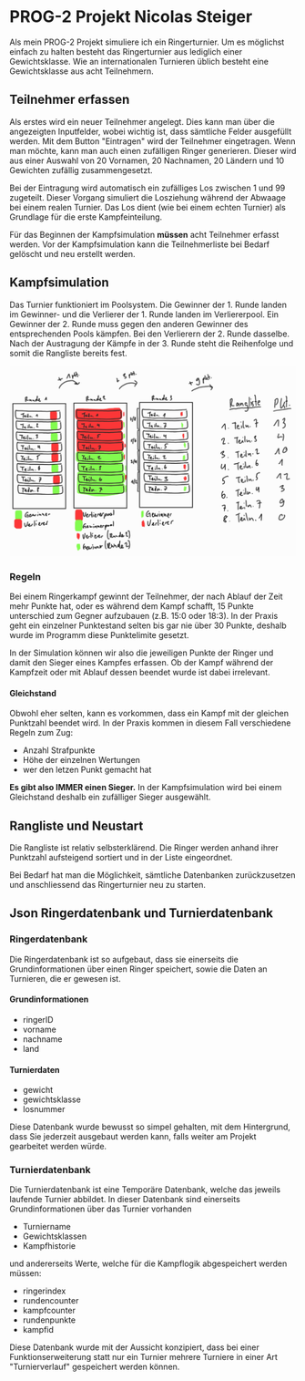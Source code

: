 # PROG-2 Projekt Nicolas Steiger

Als mein PROG-2 Projekt simuliere ich ein Ringerturnier. Um es möglichst einfach zu halten besteht das Ringerturnier aus lediglich einer Gewichtsklasse. Wie an internationalen Turnieren üblich besteht eine Gewichtsklasse aus acht Teilnehmern.

## Teilnehmer erfassen

Als erstes wird ein neuer Teilnehmer angelegt. Dies kann man über die angezeigten Inputfelder, wobei wichtig ist, dass sämtliche Felder ausgefüllt werden. Mit dem Button "Eintragen" wird der Teilnehmer eingetragen. Wenn man möchte, kann man auch einen zufälligen Ringer generieren. Dieser wird aus einer Auswahl von 20 Vornamen, 20 Nachnamen, 20 Ländern und 10 Gewichten zufällig zusammengesetzt.

Bei der Eintragung wird automatisch ein zufälliges Los zwischen 1 und 99 zugeteilt. Dieser Vorgang simuliert die Losziehung während der Abwaage bei einem realen Turnier. Das Los dient (wie bei einem echten Turnier) als Grundlage für die erste Kampfeinteilung. 

Für das Beginnen der Kampfsimulation **müssen** acht Teilnehmer erfasst werden. Vor der Kampfsimulation kann die Teilnehmerliste bei Bedarf gelöscht und neu erstellt werden.

## Kampfsimulation
Das Turnier funktioniert im Poolsystem. Die Gewinner der 1. Runde landen im Gewinner- und die Verlierer der 1. Runde landen im Verliererpool. Ein Gewinner der 2. Runde muss gegen den anderen Gewinner des entsprechenden Pools kämpfen. Bei den Verlierern der 2. Runde dasselbe. Nach der Austragung der Kämpfe in der 3. Runde steht die Reihenfolge und somit die Rangliste bereits fest.

![Screenshot Turnierlogik](/assets/images/ScreenshotTurnierlogik.jpg)

### Regeln 
Bei einem Ringerkampf gewinnt der Teilnehmer, der nach Ablauf der Zeit mehr Punkte hat, oder es während dem Kampf schafft, 15 Punkte unterschied zum Gegner aufzubauen (z.B. 15:0 oder 18:3). In der Praxis geht ein einzelner Punktestand selten bis gar nie über 30 Punkte, deshalb wurde im Programm diese Punktelimite gesetzt.

In der Simulation können wir also die jeweiligen Punkte der Ringer und damit den Sieger eines Kampfes erfassen. Ob der Kampf während der Kampfzeit oder mit Ablauf dessen beendet wurde ist dabei irrelevant. 

#### Gleichstand
Obwohl eher selten, kann es vorkommen, dass ein Kampf mit der gleichen Punktzahl beendet wird. In der Praxis kommen in diesem Fall verschiedene Regeln zum Zug:
* Anzahl Strafpunkte
* Höhe der einzelnen Wertungen
* wer den letzen Punkt gemacht hat

**Es gibt also IMMER einen Sieger.** In der Kampfsimulation wird bei einem Gleichstand deshalb ein zufälliger Sieger ausgewählt.

## Rangliste und Neustart
Die Rangliste ist relativ selbsterklärend. Die Ringer werden anhand ihrer Punktzahl aufsteigend sortiert und in der Liste eingeordnet. 

Bei Bedarf hat man die Möglichkeit, sämtliche Datenbanken zurückzusetzen und anschliessend das Ringerturnier neu zu starten.

## Json Ringerdatenbank und Turnierdatenbank
### Ringerdatenbank
Die Ringerdatenbank ist so aufgebaut, dass  sie einerseits die Grundinformationen über einen Ringer speichert, sowie die Daten an Turnieren, die er gewesen ist. 

#### Grundinformationen

* ringerID
* vorname
* nachname
* land

#### Turnierdaten

* gewicht
* gewichtsklasse
* losnummer

Diese Datenbank wurde bewusst so simpel gehalten, mit dem Hintergrund, dass Sie jederzeit ausgebaut werden kann, falls weiter am Projekt gearbeitet werden würde.

### Turnierdatenbank
Die Turnierdatenbank ist eine Temporäre Datenbank, welche das jeweils laufende Turnier abbildet. In dieser Datenbank sind einerseits Grundinformationen über das Turnier vorhanden

* Turniername
* Gewichtsklassen
* Kampfhistorie

und andererseits Werte, welche für die Kampflogik abgespeichert werden müssen:

* ringerindex
* rundencounter
* kampfcounter
* rundenpunkte
* kampfid

Diese Datenbank wurde mit der Aussicht konzipiert, dass bei einer Funktionserweiterung statt nur ein Turnier mehrere Turniere in einer Art "Turnierverlauf" gespeichert werden können.
